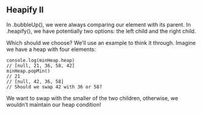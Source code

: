 ## Heapify II

In .bubbleUp(), we were always comparing our element with its parent. In .heapify(), we have potentially two options: the left child and the right child.

Which should we choose? We’ll use an example to think it through. Imagine we have a heap with four elements:

```
console.log(minHeap.heap)
// [null, 21, 36, 58, 42]
minHeap.popMin()
// 21
// [null, 42, 36, 58]
// Should we swap 42 with 36 or 58?
```

We want to swap with the smaller of the two children, otherwise, we wouldn’t maintain our heap condition!
